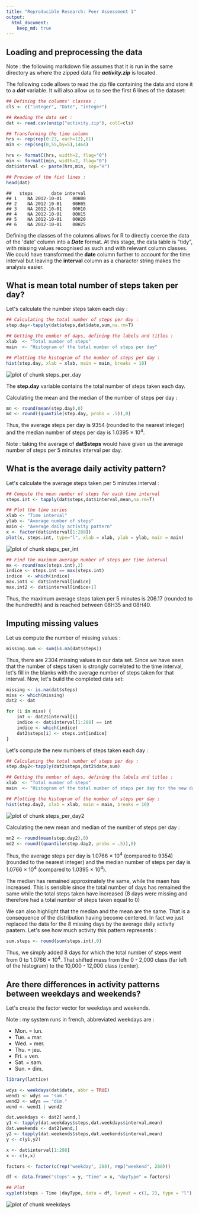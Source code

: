 ```yaml
---
title: "Reproducible Research: Peer Assessment 1"
output: 
  html_document:
    keep_md: true
---
```



## Loading and preprocessing the data

Note : the following markdown file assumes that it is run in the same directory as where the zipped data file ***activity.zip*** is located.

The following code allows to read the zip file containing the data and store it to a ***dat***  variable. It will also allow us to see the first 6 lines of the dataset:


```r
## Defining the columns' classes : 
cls <- c("integer", "Date", "integer")

## Reading the data set : 
dat <- read.csv(unzip("activity.zip"), colC=cls)

## Transforming the time column
hrs <- rep(rep(0:23, each=12),61)
min <- rep(seq(0,55,by=5),1464)

hrs <- formatC(hrs, width=2, flag="0")
min <- formatC(min, width=2, flag="0")
dat$interval <- paste(hrs,min, sep="H")

## Preview of the fist lines : 
head(dat)
```

```
##   steps       date interval
## 1    NA 2012-10-01    00H00
## 2    NA 2012-10-01    00H05
## 3    NA 2012-10-01    00H10
## 4    NA 2012-10-01    00H15
## 5    NA 2012-10-01    00H20
## 6    NA 2012-10-01    00H25
```
Defining the classes of the columns allows for R to directly coerce the data of the 'date' column into a ***Date*** format.
At this stage, the data table is "tidy", with missing values recognised as such and with relevant column classes. We could have transformed the  **date**  column further to account for the time interval but leaving the  **interval**  column as a character string makes the analysis easier.

## What is mean total number of steps taken per day?

Let's calculate the number steps taken each day :

```r
## Calculating the total number of steps per day : 
step.day<-tapply(dat$steps,dat$date,sum,na.rm=T)

## Getting the number of days, defining the labels and titles :
xlab  <- "Total number of steps"
main  <- "Histogram of the total number of steps per day"

## Plotting the histogram of the number of steps per day : 
hist(step.day, xlab = xlab, main = main, breaks = 10)
```

![plot of chunk steps_per_day](figure/steps_per_day-1.png) 

The **step.day** variable contains the total number of steps taken each day.

Calculating the mean and the median of the number of steps per day :

```r
mn <- round(mean(step.day),0)
md <- round((quantile(step.day, probs = .5)),0)
```
Thus, the average steps per day is 9354 (rounded to the nearest integer) and the median number of steps per day is 1.0395 &times; 10<sup>4</sup>.

Note : taking the average of  **dat$steps**  would have given us the average number of steps per 5 minutes interval per day.


## What is the average daily activity pattern?

Let's calculate the average steps taken per 5 minutes interval :


```r
## Compute the mean number of steps for each time interval
steps.int <- tapply(dat$steps,dat$interval,mean,na.rm=T)

## Plot the time series
xlab <- "Time interval"
ylab <- "Average number of steps"
main <- "Average daily activity pattern"
x <- factor(dat$interval[1:288])
plot(x, steps.int, type="l", xlab = xlab, ylab = ylab, main = main)
```

![plot of chunk steps_per_int](figure/steps_per_int-1.png) 

```r
## Find the maximum average number of steps per time interval
mx <- round(max(steps.int),2)
indice <- steps.int == max(steps.int)
indice  <- which(indice)
max.int1 <- dat$interval[indice]
max.int2 <- dat$interval[indice+1]
```

Thus, the maximum average steps taken per 5 minutes is 206.17 (rounded to the hundredth) and is reached between 08H35 and 08H40.

## Imputing missing values

Let us compute the number of missing values :


```r
missing.sum <- sum(is.na(dat$steps))
```

Thus, there are 2304 missing values in our data set. Since we have seen that the number of steps taken is strongly correlated to the time interval, let's fill in the blanks with the average number of steps taken for that interval. Now, let's build the completed data set:


```r
missing <- is.na(dat$steps)
miss <- which(missing)
dat2 <- dat

for (i in miss) {
    int <- dat2$interval[i]
    indice <- dat$interval[1:288] == int
    indice <- which(indice)
    dat2$steps[i] <- steps.int[indice]
}
```

Let's compute the new numbers of steps taken each day :


```r
## Calculating the total number of steps per day : 
step.day2<-tapply(dat2$steps,dat2$date,sum)

## Getting the number of days, defining the labels and titles :
xlab  <- "Total number of steps"
main  <- "Histogram of the total number of steps per day for the new data set"

## Plotting the histogram of the number of steps per day : 
hist(step.day2, xlab = xlab, main = main, breaks = 10)
```

![plot of chunk steps_per_day2](figure/steps_per_day2-1.png) 

Calculating the new mean and median of the number of steps per day :

```r
mn2 <- round(mean(step.day2),0)
md2 <- round((quantile(step.day2, probs = .5)),0)
```
Thus, the average steps per day is 1.0766 &times; 10<sup>4</sup> (compared to 9354) (rounded to the nearest integer) and the median number of steps per day is 1.0766 &times; 10<sup>4</sup> (compared to 1.0395 &times; 10<sup>4</sup>).

The median has remained approximately the same, while the maen has increased. This is sensible since the total number of days has remained the same while the total steps taken have increased (8 days were missing and therefore had a total number of steps taken equal to 0)

We can also highlight that the median and the mean are the same. That is a consequence of the distribution having become centered. In fact we just replaced the data for the 8 missing days by the average daily activity paatern. Let's see how much activity this pattern represents :


```r
sum.steps <- round(sum(steps.int),0)
```

Thus, we simply added 8 days for which the total number of steps went from 0 to 1.0766 &times; 10<sup>4</sup>. That shifted mass from the 0 - 2,000 class (far left of the histogram) to the 10,000 - 12,000 class (center).

## Are there differences in activity patterns between weekdays and weekends?

Let's create the factor vector for weekdays and weekends.

Note : my system runs in french, abbreviated weekdays are :
* Mon. = lun.
* Tue. = mar.
* Wed. = mer.
* Thu. = jeu.
* Fri. = ven.
* Sat. = sam.
* Sun. = dim.


```r
library(lattice)

wdys <- weekdays(dat$date, abbr = TRUE)
wend1 <- wdys == "sam."
wend2 <- wdys == "dim."
wend <- wend1 | wend2

dat.weekdays <- dat2[!wend,]
y1 <- tapply(dat.weekdays$steps,dat.weekdays$interval,mean)
dat.weekends <- dat2[wend,]
y2 <- tapply(dat.weekends$steps,dat.weekends$interval,mean)
y <- c(y1,y2)

x <- dat$interval[1:288]
x <- c(x,x)

factors <- factor(c(rep("weekday", 288), rep("weekend", 288)))

df <- data.frame("steps" = y, "Time" = x, "dayType" = factors)

## Plot
xyplot(steps ~ Time |dayType, data = df, layout = c(1, 2), type = "l")
```

![plot of chunk weekdays](figure/weekdays-1.png) 
